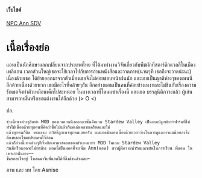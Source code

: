 #### เว็บไซต์
[NPC Ann SDV](https://asnise.github.io/NPC-Ann-SDV/)

# เนื้อเรื่องย่อ
  แอนเป็นนักศึกษาแลกเปลี่ยนจากประเทศไทย ที่ได้มาทำงานวิจัยเกี่ยวกับพืชผักที่สตาร์ดิวแวลลี่ในเมืองเพลิแกน
เวลาส่วนใหญ่เธอจะใช้เวลาไปกับการอ่านหนังสือและวาดภาพ(นานๆที เธอถึงจะวาดน่ะนะ) เนื่องด้วยเธอ
ได้ย้ายออกมาจากตัวเมืองเธอจึงไม่ค่อยชอบหน้าฝนนัก และเธอเป็นญาติห่างๆของเพนนีอีกด้วยเนื่องด้วยพวก
เธอมีอะไรที่คล้ายๆกัน อีกอย่างแอนเป็นคนที่ค่อยข้างเหงาและไม่ชินกับเรื่องความรักเธอจึงทำตัวเหมือนเด็กไปสะหน่อย
ในบางเวลาที่โดนแซวเรื่องนี้ และเธอ บรรลุนิติภาวะแล้ว ผู้เล่นสามารถหมั้นหรือขอแต่งงานได้อีกด้วย (> O <)

ปล.
```
ช่วงนี้เพจต่างๆฮิตทำ MOD ของเกมเกมนึงออกมานั้นคือเกม Stardew Valley เป็นเกมปลูกผักทำฟาร์มที่ไม่ทั่วไปเนื่องด้วยทุกคนที่คิดว่าซื้อไปแล้วก็แค่เล่นคลายเครียดและใช่ 
แล้วทุกคนก็ติด งอมเเงม สวัสดีลูกเพจทุกคนเลยครับ ผมแอดมินเองเนื่องด้วยเวลาว่างในการดูแลเพจผมน้อยลงจึงต้องหาอะไรมาประเคนไว้ก่อน 
แล้วก็ล่วงนี้เพจต่างๆก็เริ่มฮิตเอามาสคอตของตัวเองมาทำ MOD ในเกม Stardew Valley 
กันมีหรือแอดจะไม่ทำบ้าง มอดนี้เป็นมอดที่จะเพิ่ม Ann(แอน) สาวผู้มีความน่ารักและขยันในการเรียน พี่แอน ในเพจเรานั่นเอง~~ 
งั้นรออะไรอยู่ โหลดมาจีบพี่แอดได้ที่ลิ้งด้านล่างเลย~
```
ภาพ และ บท โดย Asnise
